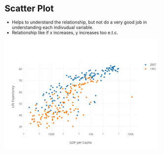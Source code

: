 # Scatter Plot

 - Helps to understand the relationship, but not do a very good job in understanding each indivudual variable.
 - Relationship like if x increases, y increases too e.t.c.

![alt text]( https://raw.githubusercontent.com/AbhishekKumar4/Data-Analytics/master/Descriptive%20Statistics%20-%20%20Graphical%20Approaches/3.%20For%20Multiple%20Variables/Scatter%20Plots/scatterplot.png)
